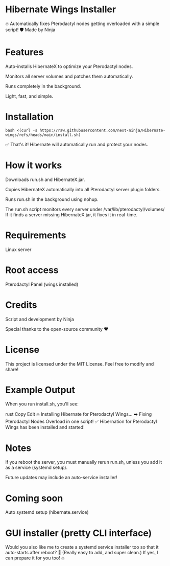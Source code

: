 # Hibernate Wings Installer
🔥 Automatically fixes Pterodactyl nodes getting overloaded with a simple script!
🛡 Made by Ninja

# Features
Auto-installs HibernateX to optimize your Pterodactyl nodes.

Monitors all server volumes and patches them automatically.

Runs completely in the background.

Light, fast, and simple.

# Installation

``bash <(curl -s https://raw.githubusercontent.com/next-ninja/Hibernate-wings/refs/heads/main/install.sh)``

✅ That's it! Hibernate will automatically run and protect your nodes.

# How it works
Downloads run.sh and HibernateX.jar.

Copies HibernateX automatically into all Pterodactyl server plugin folders.

Runs run.sh in the background using nohup.

The run.sh script monitors every server under /var/lib/pterodactyl/volumes/
If it finds a server missing HibernateX.jar, it fixes it in real-time.

# Requirements
Linux server

# Root access

Pterodactyl Panel (wings installed)

# Credits
Script and development by Ninja

Special thanks to the open-source community ❤️

# License
This project is licensed under the MIT License.
Feel free to modify and share!

# Example Output
When you run install.sh, you'll see:

rust
Copy
Edit
🔥 Installing Hibernate for Pterodactyl Wings...
➡️  Fixing Pterodactyl Nodes Overload in one script!
✅ Hibernation for Pterodactyl Wings has been installed and started!
# Notes
If you reboot the server, you must manually rerun run.sh, unless you add it as a service (systemd setup).

Future updates may include an auto-service installer!

# Coming soon
Auto systemd setup (hibernate.service)

# GUI installer (pretty CLI interface)

Would you also like me to create a systemd service installer too so that it auto-starts after reboot? 🚀 (Really easy to add, and super clean.)
If yes, I can prepare it for you too! 🔥
